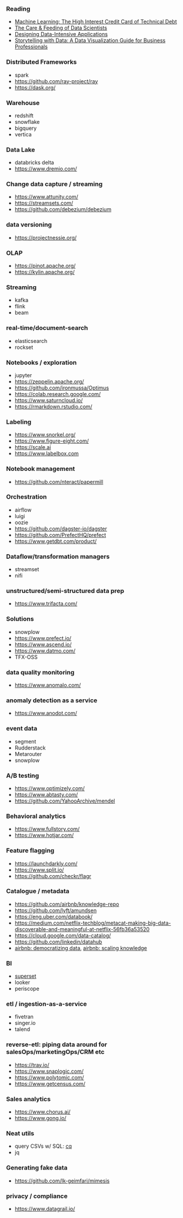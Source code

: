 ### Reading
- [Machine Learning: The High Interest Credit Card of Technical Debt](https://ai.google/research/pubs/pub43146)
- [The Care & Feeding of Data Scientists](https://oreilly-ds-report.s3.amazonaws.com/Care_and_Feeding_of_Data_Scientists.pdf)
- [Designing Data-Intensive Applications](https://www.amazon.com/Designing-Data-Intensive-Applications-Reliable-Maintainable/dp/1449373321)
- [Storytelling with Data: A Data Visualization Guide for Business Professionals](https://www.amazon.com/Storytelling-Data-Visualization-Business-Professionals/dp/1119002257)

### Distributed Frameworks
- spark
- https://github.com/ray-project/ray
- https://dask.org/

### Warehouse
- redshift
- snowflake
- bigquery
- vertica

### Data Lake
- databricks delta
- https://www.dremio.com/

### Change data capture / streaming
- https://www.attunity.com/
- https://streamsets.com/
- https://github.com/debezium/debezium

### data versioning
- https://projectnessie.org/

### OLAP
- https://pinot.apache.org/
- https://kylin.apache.org/

### Streaming
- kafka
- flink
- beam

### real-time/document-search
- elasticsearch
- rockset

### Notebooks / exploration
- jupyter
- https://zeppelin.apache.org/
- https://github.com/ironmussa/Optimus
- https://colab.research.google.com/
- https://www.saturncloud.io/
- https://rmarkdown.rstudio.com/

### Labeling
- https://www.snorkel.org/
- https://www.figure-eight.com/
- https://scale.ai
- https://www.labelbox.com

### Notebook management
- https://github.com/nteract/papermill

### Orchestration
- airflow
- luigi
- oozie
- https://github.com/dagster-io/dagster
- https://github.com/PrefectHQ/prefect
- https://www.getdbt.com/product/

### Dataflow/transformation managers
- streamset
- nifi

### unstructured/semi-structured data prep
- https://www.trifacta.com/

### Solutions
- snowplow
- https://www.prefect.io/
- https://www.ascend.io/
- https://www.datmo.com/
- TFX-OSS

### data quality monitoring
- https://www.anomalo.com/

### anomaly detection as a service
- https://www.anodot.com/

### event data
- segment
- Rudderstack
- Metarouter
- snowplow

### A/B testing
- https://www.optimizely.com/
- https://www.abtasty.com/
- https://github.com/YahooArchive/mendel

### Behavioral analytics
- https://www.fullstory.com/
- https://www.hotjar.com/

### Feature flagging
- https://launchdarkly.com/
- https://www.split.io/
- https://github.com/checkr/flagr

### Catalogue / metadata
- https://github.com/airbnb/knowledge-repo
- https://github.com/lyft/amundsen
- https://eng.uber.com/databook/
- https://medium.com/netflix-techblog/metacat-making-big-data-discoverable-and-meaningful-at-netflix-56fb36a53520
- https://cloud.google.com/data-catalog/
- https://github.com/linkedin/datahub
- [airbnb: democratizing data](https://medium.com/airbnb-engineering/democratizing-data-at-airbnb-852d76c51770), [airbnb: scaling knowledge](https://medium.com/airbnb-engineering/scaling-knowledge-at-airbnb-875d73eff091)


### BI
- [superset](https://superset.incubator.apache.org/)
- looker
- periscope

### etl / ingestion-as-a-service
- fivetran
- singer.io
- talend

### reverse-etl: piping data around for salesOps/marketingOps/CRM etc
- https://tray.io/
- https://www.snaplogic.com/
- https://www.polytomic.com/
- https://www.getcensus.com/

### Sales analytics
- https://www.chorus.ai/
- https://www.gong.io/

### Neat utils
- query CSVs w/ SQL: [cq](https://github.com/jolmg/cq)
- jq

### Generating fake data
- https://github.com/lk-geimfari/mimesis

### privacy / compliance
- https://www.datagrail.io/

